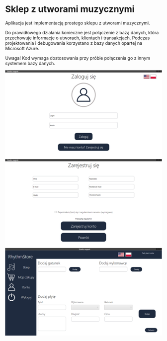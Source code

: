 # Sklep z utworami muzycznymi
Aplikacja jest implementacją prostego sklepu z utworami muzycznymi.

Do prawidłowego działania konieczne jest połączenie z bazą danych, która przechowuje informacje o utworach, klientach i transakcjach.
Podczas projektowania i debugowania korzystano z bazy danych opartej na Microsoft Azure.

Uwaga! Kod wymaga dostosowania przy próbie połączenia go z innym systemem bazy danych.

![image alt](https://github.com/karolp-02/Sklep-z-utworami__Przybylowski_K__Drdzen_S/blob/81880df54ff729a354206ef9dca63f1ba757958b/demo1.png)
![image alt](https://github.com/karolp-02/Sklep-z-utworami__Przybylowski_K__Drdzen_S/blob/81880df54ff729a354206ef9dca63f1ba757958b/demo2.png)
![image alt](https://github.com/karolp-02/Sklep-z-utworami__Przybylowski_K__Drdzen_S/blob/81880df54ff729a354206ef9dca63f1ba757958b/demo3.png)
